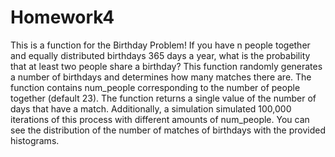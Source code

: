 # Homework4
This is a function for the Birthday Problem! If you have n people together and equally distributed birthdays 365 days a year, what is the probability that at least two people share a birthday? This function randomly generates a number of birthdays and determines how many matches there are. The function contains num_people corresponding to the number of people together (default 23). The function returns a single value of the number of days that have a match. Additionally, a simulation simulated 100,000 iterations of this process with different amounts of num_people. You can see the distribution of the number of matches of birthdays with the provided histograms.
